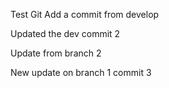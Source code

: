 Test Git 
Add a commit from develop

Updated the dev commit 2

Update from branch 2

New update on branch 1 commit 3